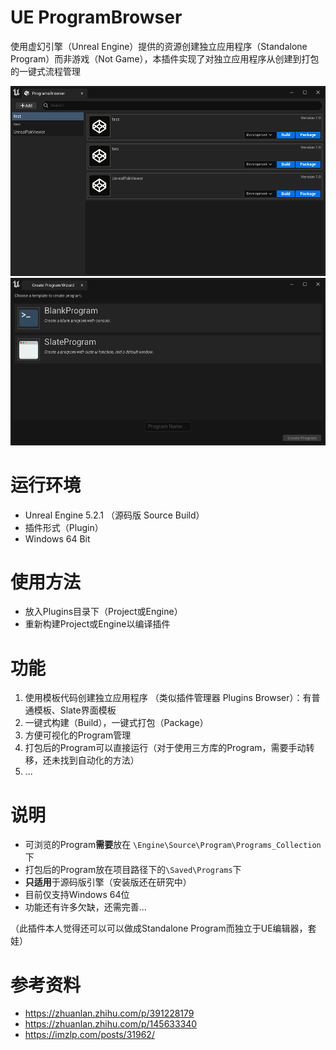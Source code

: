 # UE ProgramBrowser

使用虚幻引擎（Unreal Engine）提供的资源创建独立应用程序（Standalone Program）而非游戏（Not Game），本插件实现了对独立应用程序从创建到打包的一键式流程管理

![Program Browser](./Resources/1.png)
![Create Program](./Resources/2.png)

# 运行环境

- Unreal Engine 5.2.1 （源码版 Source Build）
- 插件形式（Plugin）
- Windows 64 Bit

# 使用方法
- 放入Plugins目录下（Project或Engine）
- 重新构建Project或Engine以编译插件

# 功能

1. 使用模板代码创建独立应用程序 （类似插件管理器 Plugins Browser）：有普通模板、Slate界面模板
2. 一键式构建（Build），一键式打包（Package）
3. 方便可视化的Program管理
4. 打包后的Program可以直接运行（对于使用三方库的Program，需要手动转移，还未找到自动化的方法）
5. ...

# 说明

- 可浏览的Program**需要**放在 `\Engine\Source\Program\Programs_Collection`下
- 打包后的Program放在项目路径下的`\Saved\Programs`下
- **只适用**于源码版引擎（安装版还在研究中）
- 目前仅支持Windows 64位
- 功能还有许多欠缺，还需完善...

（此插件本人觉得还可以可以做成Standalone Program而独立于UE编辑器，套娃）

# 参考资料

- https://zhuanlan.zhihu.com/p/391228179
- https://zhuanlan.zhihu.com/p/145633340
- https://imzlp.com/posts/31962/

